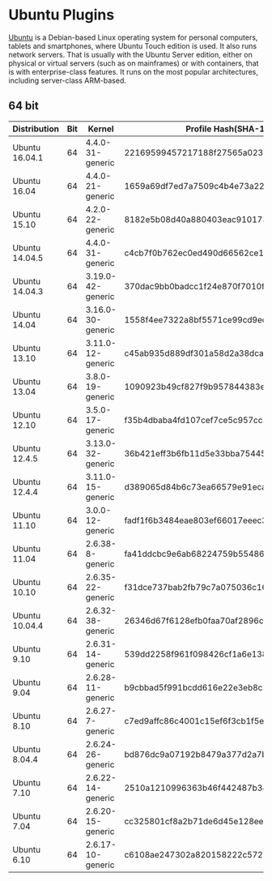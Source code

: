 # Ubuntu Plugins

[Ubuntu](https://www.ubuntu.com) is a Debian-based Linux operating system for personal computers, tablets and smartphones, where Ubuntu Touch edition is used. It also runs network servers. That is usually with the Ubuntu Server edition, either on physical or virtual servers (such as on mainframes) or with containers, that is with enterprise-class features. It runs on the most popular architectures, including server-class ARM-based.

## 64 bit
| Distribution | Bit | Kernel | Profile Hash(SHA-1) | Download|
| ------ | ------ | ------ | ------ | ------ 
| Ubuntu 16.04.1 | 64 | 4.4.0-31-generic | 22169599457217188f27565a023ddcf836fbefe7 | [Download](https://github.com/cpuu/profiles/raw/master/Linux/Ubuntu/x64/Ubuntu16041.zip) |
| Ubuntu 16.04 | 64 | 4.4.0-21-generic | 1659a69df7ed7a7509c4b4e73a224fbdcbfb43fa | [Download](https://github.com/cpuu/profiles/raw/master/Linux/Ubuntu/x64/Ubuntu1604.zip) |
| Ubuntu 15.10 | 64 | 4.2.0-22-generic | 8182e5b08d40a880403eac910173c150be490286 | [Download](https://github.com/cpuu/profiles/raw/master/Linux/Ubuntu/x64/Ubuntu1510.zip) |
| Ubuntu 14.04.5 | 64 | 4.4.0-31-generic | c4cb7f0b762ec0ed490d66562ce10cc33853bd25 | [Download](https://github.com/cpuu/profiles/raw/master/Linux/Ubuntu/x64/Ubuntu14045.zip) |
| Ubuntu 14.04.3 | 64 | 3.19.0-42-generic | 370dac9bb0badcc1f24e870f7010f4d006c09a33 | [Download](https://github.com/cpuu/profiles/raw/master/Linux/Ubuntu/x64/Ubuntu14043.zip) |
| Ubuntu 14.04 | 64 | 3.16.0-30-generic | 1558f4ee7322a8bf5571ce99cd9ece6fe7f7918e | [Download](https://github.com/cpuu/profiles/raw/master/Linux/Ubuntu/x64/Ubuntu1404.zip) |
| Ubuntu 13.10 | 64 | 3.11.0-12-generic | c45ab935d889df301a58d2a38dca72796980235a | [Download](https://github.com/cpuu/profiles/raw/master/Linux/Ubuntu/x64/Ubuntu1310.zip) |
| Ubuntu 13.04 | 64 | 3.8.0-19-generic | 1090923b49cf827f9b957844383ea927d06be400 | [Download](https://github.com/cpuu/profiles/raw/master/Linux/Ubuntu/x64/Ubuntu1304.zip) |
| Ubuntu 12.10 | 64 | 3.5.0-17-generic | f35b4dbaba4fd107cef7ce5c957cc3627f755f81 | [Download](https://github.com/cpuu/profiles/raw/master/Linux/Ubuntu/x64/Ubuntu1210.zip) |
| Ubuntu 12.4.5 | 64 | 3.13.0-32-generic | 36b421eff3b6fb11d5e33bba7544590a2e70bb38 | [Download](https://github.com/cpuu/profiles/raw/master/Linux/Ubuntu/x64/Ubuntu12045.zip) |
| Ubuntu 12.4.4 | 64 | 3.11.0-15-generic | d389065d84b6c73ea66579e91eca1cf82ad709a8 | [Download](https://github.com/cpuu/profiles/raw/master/Linux/Ubuntu/x64/Ubuntu12044.zip) |
| Ubuntu 11.10 | 64 | 3.0.0-12-generic | fadf1f6b3484eae803ef66017eeec3eacb34f272 | [Download](https://github.com/cpuu/profiles/raw/master/Linux/Ubuntu/x64/Ubuntu1110.zip) |
| Ubuntu 11.04 | 64 | 2.6.38-8-generic | fa41ddcbc9e6ab68224759b554866add66e2f6a6 | [Download](https://github.com/cpuu/profiles/raw/master/Linux/Ubuntu/x64/Ubuntu1104.zip) |
| Ubuntu 10.10 | 64 | 2.6.35-22-generic | f31dce737bab2fb79c7a075036c16ffe470044ed | [Download](https://github.com/cpuu/profiles/raw/master/Linux/Ubuntu/x64/Ubuntu1010.zip) |
| Ubuntu 10.04.4 | 64 | 2.6.32-38-generic | 26346d67f6128efb0faa70af2896c90e61ece7ca | [Download](https://github.com/cpuu/profiles/raw/master/Linux/Ubuntu/x64/Ubuntu10044.zip) |
| Ubuntu 9.10 | 64 | 2.6.31-14-generic | 539dd2258f961f098426cf1a6e138b52b3660bca | [Download](https://github.com/cpuu/profiles/raw/master/Linux/Ubuntu/x64/Ubuntu910.zip) |
| Ubuntu 9.04 | 64 | 2.6.28-11-generic | b9cbbad5f991bcdd616e22e3eb8c33a85b30f43c | [Download](https://github.com/cpuu/profiles/raw/master/Linux/Ubuntu/x64/Ubuntu904.zip) |
| Ubuntu 8.10 | 64 | 2.6.27-7-generic | c7ed9affc86c4001c15ef6f3cb1f5e5787ab90f7 | [Download](https://github.com/cpuu/profiles/raw/master/Linux/Ubuntu/x64/Ubuntu810.zip) |
| Ubuntu 8.04.4 | 64 | 2.6.24-26-generic | bd876dc9a07192b8479a377d2a7b4fc35fe972c2 | [Download](https://github.com/cpuu/profiles/raw/master/Linux/Ubuntu/x64/Ubuntu8044.zip) |
| Ubuntu 7.10 | 64 | 2.6.22-14-generic | 2510a1210996363b46f442487b3412a6bd3a934f | [Download](https://github.com/cpuu/profiles/raw/master/Linux/Ubuntu/x64/Ubuntu710.zip) |
| Ubuntu 7.04 | 64 | 2.6.20-15-generic | cc325801cf8a2b71de6d45e128eec845c92a2ba4 | [Download](https://github.com/cpuu/profiles/raw/master/Linux/Ubuntu/x64/Ubuntu704.zip) |
| Ubuntu 6.10 | 64 | 2.6.17-10-generic | c6108ae247302a820158222c5728f395123861dd | [Download](https://github.com/cpuu/profiles/raw/master/Linux/Ubuntu/x64/Ubuntu610.zip) |

